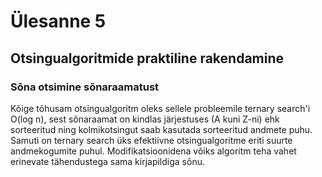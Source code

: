 # Ülesanne 5

## Otsingualgoritmide praktiline rakendamine

### Sõna otsimine sõnaraamatust

Kõige tõhusam otsingualgoritm oleks sellele probleemile ternary search'i O(log n), sest sõnaraamat on kindlas järjestuses (A kuni Z-ni) ehk sorteeritud ning kolmikotsingut saab kasutada sorteeritud andmete puhu. Samuti on ternary search üks efektiivne otsingualgoritme eriti suurte andmekogumite puhul. Modifikatsioonidena võiks algoritm teha vahet erinevate tähendustega sama kirjapildiga sõnu.
